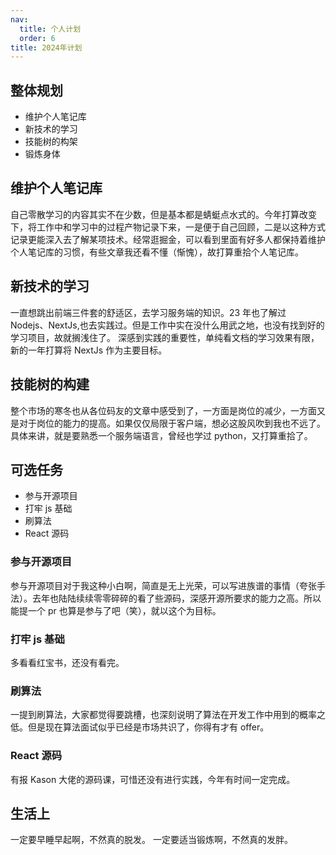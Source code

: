```yaml
---
nav:
  title: 个人计划
  order: 6
title: 2024年计划
---
```


## 整体规划

- 维护个人笔记库
- 新技术的学习
- 技能树的构架
- 锻炼身体

## 维护个人笔记库

自己零散学习的内容其实不在少数，但是基本都是蜻蜓点水式的。今年打算改变下，将工作中和学习中的过程产物记录下来，一是便于自己回顾，二是以这种方式记录更能深入去了解某项技术。经常逛掘金，可以看到里面有好多人都保持着维护个人笔记库的习惯，有些文章我还看不懂（惭愧），故打算重拾个人笔记库。

## 新技术的学习

一直想跳出前端三件套的舒适区，去学习服务端的知识。23 年也了解过 Nodejs、NextJs,也去实践过。但是工作中实在没什么用武之地，也没有找到好的学习项目，故就搁浅住了。
深感到实践的重要性，单纯看文档的学习效果有限，新的一年打算将 NextJs 作为主要目标。

## 技能树的构建

整个市场的寒冬也从各位码友的文章中感受到了，一方面是岗位的减少，一方面又是对于岗位的能力的提高。如果仅仅局限于客户端，想必这股风吹到我也不远了。
具体来讲，就是要熟悉一个服务端语言，曾经也学过 python，又打算重拾了。

## 可选任务

- 参与开源项目
- 打牢 js 基础
- 刷算法
- React 源码

### 参与开源项目

参与开源项目对于我这种小白啊，简直是无上光荣，可以写进族谱的事情（夸张手法）。去年也陆陆续续零零碎碎的看了些源码，深感开源所要求的能力之高。所以能提一个 pr 也算是参与了吧（笑），就以这个为目标。

### 打牢 js 基础

多看看红宝书，还没有看完。

### 刷算法

一提到刷算法，大家都觉得要跳槽，也深刻说明了算法在开发工作中用到的概率之低。但是现在算法面试似乎已经是市场共识了，你得有才有 offer。

### React 源码

有报 Kason 大佬的源码课，可惜还没有进行实践，今年有时间一定完成。

## 生活上

一定要早睡早起啊，不然真的脱发。
一定要适当锻炼啊，不然真的发胖。
